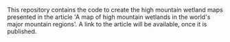 This repository contains the code to create the high mountain wetland maps presented in the article 'A map of high mountain wetlands in the world's major mountain regions'. A link to the article will be available, once it is published.
